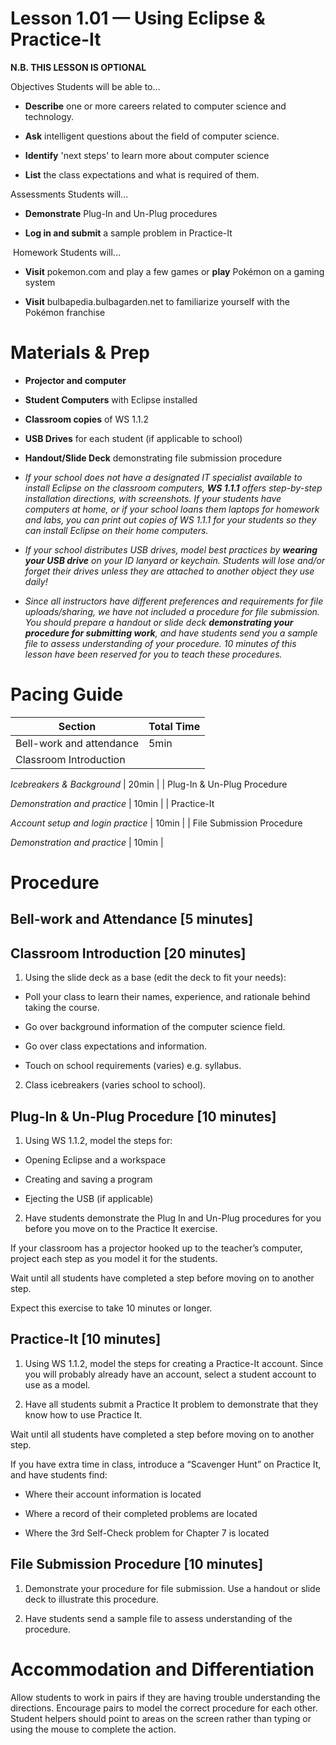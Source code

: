 Lesson 1.01 — Using Eclipse & Practice-It
====================================================================================================

**N.B. THIS LESSON IS OPTIONAL**

Objectives Students will be able to…

-   **Describe** one or more careers related to computer science and technology.

-   **Ask** intelligent questions about the field of computer science.

-   **Identify** 'next steps' to learn more about computer science

-   **List** the class expectations and what is required of them.

Assessments Students will...

-   **Demonstrate** Plug-In and Un-Plug procedures

-   **Log in and submit** a sample problem in Practice-It

 Homework Students will...

-   **Visit** pokemon.com and play a few games or **play** Pokémon on a gaming system

-   **Visit** bulbapedia.bulbagarden.net to familiarize yourself with the Pokémon franchise

Materials & Prep
================

-   **Projector and computer**

-   **Student Computers** with Eclipse installed

-   **Classroom copies** of WS 1.1.2

-   **USB Drives** for each student (if applicable to school)

-   **Handout/Slide Deck** demonstrating file submission procedure

-   *If your school does not have a designated IT specialist available to install Eclipse on the classroom computers, **WS 1.1.1** offers step-by-step installation directions, with screenshots. If your students have computers at home, or if your school loans them laptops for homework and labs, you can print out copies of WS 1.1.1 for your students so they can install Eclipse on their home computers.*

-   *If your school distributes USB drives, model best practices by **wearing your USB drive** on your ID lanyard or keychain. Students will lose and/or forget their drives unless they are attached to another object they use daily!*

-   *Since all instructors have different preferences and requirements for file uploads/sharing, we have not included a procedure for file submission. You should prepare a handout or slide deck **demonstrating your procedure for submitting work**, and have students send you a sample file to assess understanding of your procedure. 10 minutes of this lesson have been reserved for you to teach these procedures.*

Pacing Guide
============

| Section                            | Total Time |
|------------------------------------|------------|
| Bell-work and attendance           | 5min       |
| Classroom Introduction             
                                     
 *Icebreakers & Background*          | 20min      |
| Plug-In & Un-Plug Procedure        
                                     
 *Demonstration and practice*        | 10min      |
| Practice-It                        
                                     
 *Account setup and login practice*  | 10min      |
| File Submission Procedure          
                                     
 *Demonstration and practice*        | 10min      |

Procedure
=========

Bell-work and Attendance \[5 minutes\]
--------------------------------------

Classroom Introduction \[20 minutes\]
-------------------------------------

1. Using the slide deck as a base (edit the deck to fit your needs):

-   Poll your class to learn their names, experience, and rationale behind taking the course.

-   Go over background information of the computer science field.

-   Go over class expectations and information.

-   Touch on school requirements (varies) e.g. syllabus.

2. Class icebreakers (varies school to school).

Plug-In & Un-Plug Procedure \[10 minutes\]
------------------------------------------

1. Using WS 1.1.2, model the steps for:

-   Opening Eclipse and a workspace

-   Creating and saving a program

-   Ejecting the USB (if applicable)

2. Have students demonstrate the Plug In and Un-Plug procedures for you before you move on to the Practice It exercise.

If your classroom has a projector hooked up to the teacher’s computer, project each step as you model it for the students.

Wait until all students have completed a step before moving on to another step.

Expect this exercise to take 10 minutes or longer.

Practice-It \[10 minutes\]
--------------------------

1. Using WS 1.1.2, model the steps for creating a Practice-It account. Since you will probably already have an account, select a student account to use as a model.

2. Have all students submit a Practice It problem to demonstrate that they know how to use Practice It.

Wait until all students have completed a step before moving on to another step.

If you have extra time in class, introduce a “Scavenger Hunt” on Practice It, and have students find:

-   Where their account information is located

-   Where a record of their completed problems are located

-   Where the 3rd Self-Check problem for Chapter 7 is located

File Submission Procedure \[10 minutes\]
----------------------------------------

1. Demonstrate your procedure for file submission. Use a handout or slide deck to illustrate this procedure.

2. Have students send a sample file to assess understanding of the procedure.

Accommodation and Differentiation
=================================

Allow students to work in pairs if they are having trouble understanding the directions. Encourage pairs to model the correct procedure for each other. Student helpers should point to areas on the screen rather than typing or using the mouse to complete the action.
